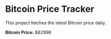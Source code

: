 # Bitcoin Price Tracker

This project fetches the latest Bitcoin price daily.

**Bitcoin Price:** $82996
